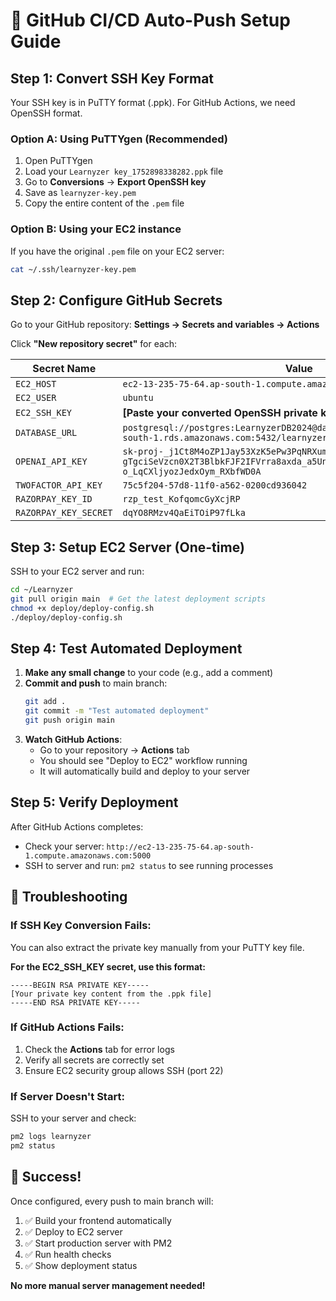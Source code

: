 # 🚀 GitHub CI/CD Auto-Push Setup Guide

## Step 1: Convert SSH Key Format

Your SSH key is in PuTTY format (.ppk). For GitHub Actions, we need OpenSSH format.

### Option A: Using PuTTYgen (Recommended)
1. Open PuTTYgen
2. Load your `Learnyzer key_1752898338282.ppk` file
3. Go to **Conversions** → **Export OpenSSH key**
4. Save as `learnyzer-key.pem`
5. Copy the entire content of the `.pem` file

### Option B: Using your EC2 instance
If you have the original `.pem` file on your EC2 server:
```bash
cat ~/.ssh/learnyzer-key.pem
```

## Step 2: Configure GitHub Secrets

Go to your GitHub repository: **Settings → Secrets and variables → Actions**

Click **"New repository secret"** for each:

| Secret Name | Value |
|-------------|--------|
| `EC2_HOST` | `ec2-13-235-75-64.ap-south-1.compute.amazonaws.com` |
| `EC2_USER` | `ubuntu` |
| `EC2_SSH_KEY` | **[Paste your converted OpenSSH private key here]** |
| `DATABASE_URL` | `postgresql://postgres:LearnyzerDB2024@database-1.cro6kewkgl4r.ap-south-1.rds.amazonaws.com:5432/learnyzer` |
| `OPENAI_API_KEY` | `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` |
| `TWOFACTOR_API_KEY` | `75c5f204-57d8-11f0-a562-0200cd936042` |
| `RAZORPAY_KEY_ID` | `rzp_test_KofqomcGyXcjRP` |
| `RAZORPAY_KEY_SECRET` | `dqYO8RMzv4QaEiTOiP97fLka` |

## Step 3: Setup EC2 Server (One-time)

SSH to your EC2 server and run:
```bash
cd ~/Learnyzer
git pull origin main  # Get the latest deployment scripts
chmod +x deploy/deploy-config.sh
./deploy/deploy-config.sh
```

## Step 4: Test Automated Deployment

1. **Make any small change** to your code (e.g., add a comment)
2. **Commit and push** to main branch:
   ```bash
   git add .
   git commit -m "Test automated deployment"
   git push origin main
   ```
3. **Watch GitHub Actions**:
   - Go to your repository → **Actions** tab
   - You should see "Deploy to EC2" workflow running
   - It will automatically build and deploy to your server

## Step 5: Verify Deployment

After GitHub Actions completes:
- Check your server: `http://ec2-13-235-75-64.ap-south-1.compute.amazonaws.com:5000`
- SSH to server and run: `pm2 status` to see running processes

## 🔧 Troubleshooting

### If SSH Key Conversion Fails:
You can also extract the private key manually from your PuTTY key file.

**For the EC2_SSH_KEY secret, use this format:**
```
-----BEGIN RSA PRIVATE KEY-----
[Your private key content from the .ppk file]
-----END RSA PRIVATE KEY-----
```

### If GitHub Actions Fails:
1. Check the **Actions** tab for error logs
2. Verify all secrets are correctly set
3. Ensure EC2 security group allows SSH (port 22)

### If Server Doesn't Start:
SSH to your server and check:
```bash
pm2 logs learnyzer
pm2 status
```

## 🎉 Success!

Once configured, every push to main branch will:
1. ✅ Build your frontend automatically
2. ✅ Deploy to EC2 server
3. ✅ Start production server with PM2
4. ✅ Run health checks
5. ✅ Show deployment status

**No more manual server management needed!**